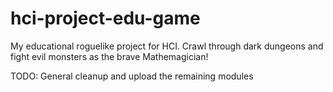 # hci-project-edu-game

My educational roguelike project for HCI. Crawl through dark dungeons and fight evil monsters as the brave Mathemagician! 

TODO: General cleanup and upload the remaining modules
